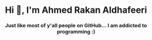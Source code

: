 <h1 align="center">Hi 👋, I'm Ahmed Rakan Aldhafeeri</h1>
<h3 align="center"> Just like most of y'all people on GitHub... I am addicted to programming :) </h3>
